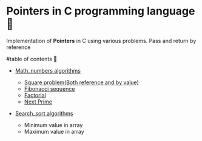# Pointers in C programming language :100:
Implementation of **Pointers** in C using various problems. Pass and return by reference

#table of contents :100:
- [Math_numbers algorithms](https://github.com/denisKaranja/c-pointers/tree/master/math_numbers)
  * [Square problem(Both reference and by value)](http://en.wikipedia.org/wiki/Square_number)
  * [Fibonacci sequence](http://en.wikipedia.org/wiki/Fibonacci_number)
  * [Factorial](http://en.wikipedia.org/wiki/Factorial)
  * [Next Prime](http://en.wikipedia.org/wiki/Prime)

- [Search_sort algorithms](https://github.com/denisKaranja/c-pointers/tree/master/search_sort)
  * Minimum value in array
  * Maximum value in array